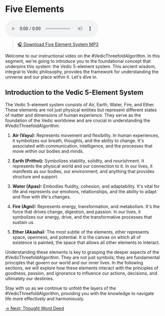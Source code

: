 # Five Elements

<audio src="https://indra.team/audio/indra/five-element-system.mp3" controls></audio>

> [🎧 Download Five Element System MP3](https://indra.team/audio/indra/five-element-system.mp3)

Welcome to our instructional video on the #VedicThreefoldAlgorithm. In this segment, we're going to introduce you to the foundational concept that underpins this system: the Vedic 5-element system. This ancient wisdom, integral to Vedic philosophy, provides the framework for understanding the universe and our place within it. Let's dive in.

## Introduction to the Vedic 5-Element System

The Vedic 5-element system consists of Air, Earth, Water, Fire, and Ether. These elements are not just physical entities but represent different states of matter and dimensions of human experience. They serve as the foundation of the Vedic worldview and are crucial in understanding the #VedicThreefoldAlgorithm.

1. **Air (Vayu):** Represents movement and flexibility. In human experiences, it symbolizes our breath, thoughts, and the ability to change. It's associated with communication, intelligence, and the processes that move within our bodies and minds.

2. **Earth (Prithvi):** Symbolizes stability, solidity, and nourishment. It represents the physical world and our connection to it. In our lives, it manifests as our bodies, our environment, and anything that provides structure and support.

3. **Water (Apas):** Embodies fluidity, cohesion, and adaptability. It's vital for life and represents our emotions, relationships, and the ability to adapt and flow with life's changes.

4. **Fire (Agni):** Represents energy, transformation, and metabolism. It's the force that drives change, digestion, and passion. In our lives, it symbolizes our energy, drive, and the transformative processes that sustain us.

5. **Ether (Akasha):** The most subtle of the elements, ether represents space, openness, and potential. It is the canvas on which all of existence is painted, the space that allows all other elements to interact.

Understanding these elements is key to grasping the deeper aspects of the #VedicThreefoldAlgorithm. They are not just symbols; they are fundamental principles that govern our world and our inner lives. In the following sections, we will explore how these elements interact with the principles of goodness, passion, and ignorance to influence our actions, decisions, and ultimately our destinies.

Stay with us as we continue to unfold the layers of the #VedicThreefoldAlgorithm, providing you with the knowledge to navigate life more effectively and harmoniously.

[→ Next: Thought Word Deed](thought-word-deed.md)
